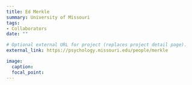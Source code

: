```yaml
---
title: Ed Merkle
summary: University of Missouri
tags:
- Collaborators
date: ""

# Optional external URL for project (replaces project detail page).
external_link: https://psychology.missouri.edu/people/merkle

image:
  caption: 
  focal_point: 
---
```

